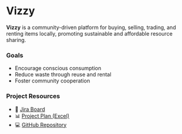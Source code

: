 # Vizzy

**Vizzy** is a community-driven platform for buying, selling, trading, and renting items locally, promoting sustainable and affordable resource sharing.

### Goals

* Encourage conscious consumption
* Reduce waste through reuse and rental
* Foster community cooperation

### Project Resources

* 📌 [Jira Board](https://basigraphics.atlassian.net/jira/software/projects/VIZZY/boards/1/backlog)
* 📊 [Project Plan (Excel)](https://ipcapt-my.sharepoint.com/:x:/g/personal/nfr_ipca_pt/Eb29k3z-aWRGisXGIZopL6IBy5l5QZjY8SjG1iWQDl6c7w)
* 💻 [GitHub Repository](https://github.com/Basiiii/Vizzy)
